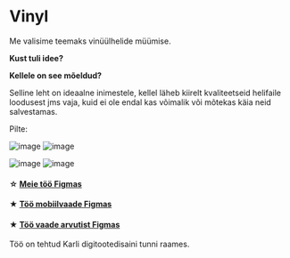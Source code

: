 # Vinyl

Me valisime teemaks vinüülhelide müümise.

**Kust tuli idee?**


**Kellele on see mõeldud?**

Selline leht on ideaalne inimestele, kellel läheb kiirelt kvaliteetseid helifaile loodusest jms vaja, kuid ei ole endal kas võimalik või mõtekas käia neid salvestamas.

Pilte: 

![image](https://user-images.githubusercontent.com/91154227/165897523-7cf8b613-b9e6-426b-aa65-2f0d8393a2f6.png)
![image](https://user-images.githubusercontent.com/91154227/165897550-e40edfc1-10e1-4a23-bfa3-040d73707361.png)

![image](https://user-images.githubusercontent.com/91154227/165895834-814c5f10-890e-4096-a744-cf5517e10845.png)
![image](https://user-images.githubusercontent.com/91154227/165897460-7af1c806-34df-4a0a-818c-5e347dfd1df6.png)

#### ☆ [Meie töö Figmas](https://www.figma.com/file/9qfyvw7FOpxSMLdKkRlbxv/Vinyl-noises?node-id=0%3A1)
#### ★ [Töö mobiilvaade Figmas](https://www.figma.com/proto/9qfyvw7FOpxSMLdKkRlbxv/Vinyl-noises?node-id=21%3A69&scaling=scale-down&page-id=24%3A6&starting-point-node-id=21%3A69)
#### ★ [Töö vaade arvutist Figmas](https://www.figma.com/proto/9qfyvw7FOpxSMLdKkRlbxv/Vinyl-noises?node-id=52%3A166&scaling=min-zoom&page-id=52%3A133&starting-point-node-id=52%3A365)

Töö on tehtud Karli digitootedisaini tunni raames.
